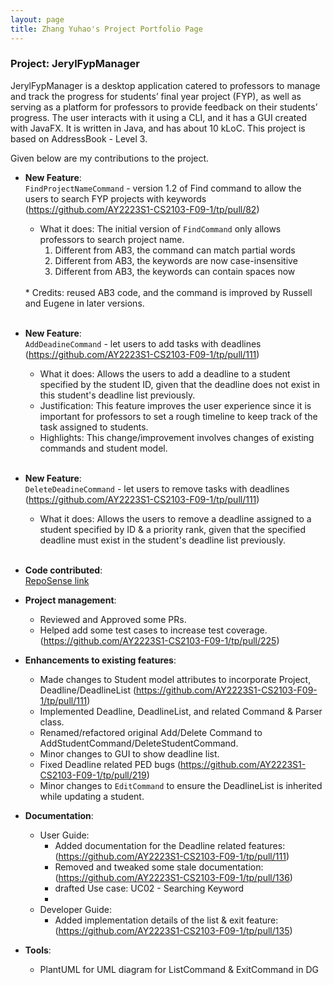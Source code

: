 ```yaml
---
layout: page
title: Zhang Yuhao's Project Portfolio Page
---
```


### Project: JerylFypManager

JerylFypManager is a desktop application catered to professors to manage and track the progress for students’ final
year project (FYP), as well as serving as a platform for professors to provide feedback on their students’ progress.
The user interacts with it using a CLI, and it has a GUI created with JavaFX. It is written in Java, and has about
10 kLoC. This project is based on AddressBook - Level 3.

Given below are my contributions to the project.

* **New Feature**: <br>
`FindProjectNameCommand` - version 1.2 of Find command to allow the users to search FYP projects with keywords
(https://github.com/AY2223S1-CS2103-F09-1/tp/pull/82)
  * What it does: The initial version of `FindCommand` only allows professors to search project name.
    1) Different from AB3, the command can match partial words
    2) Different from AB3, the keywords are now case-insensitive
    3) Different from AB3, the keywords can contain spaces now
   <br>
  * Credits: reused AB3 code, and the command is improved by Russell and Eugene in later versions. <br><br>
* **New Feature**: <br>
  `AddDeadineCommand` - let users to add tasks with deadlines
(https://github.com/AY2223S1-CS2103-F09-1/tp/pull/111)
  * What it does: Allows the users to add a deadline to a student specified by the student ID, given that the
    deadline does not exist in this student's deadline list previously.
  * Justification: This feature improves the user experience since it is important for professors to set a rough timeline
  to keep track of the task assigned to students.
  * Highlights: This change/improvement involves changes of existing commands and student model.
  <br><br>
* **New Feature**: <br>
  `DeleteDeadineCommand` - let users to remove tasks with deadlines
(https://github.com/AY2223S1-CS2103-F09-1/tp/pull/111)
  * What it does: Allows the users to remove a deadline assigned to a student specified by ID & a priority rank,
    given that the specified deadline must exist in the student's deadline list previously.
    <br><br>

* **Code contributed**: <br> [RepoSense link](https://nus-cs2103-ay2223s1.github.io/tp-dashboard/?search=yh-15&breakdown=true)

* **Project management**:
  * Reviewed and Approved some PRs. 
  * Helped add some test cases to increase test coverage. (https://github.com/AY2223S1-CS2103-F09-1/tp/pull/225)

* **Enhancements to existing features**:
  * Made changes to Student model attributes to incorporate Project, Deadline/DeadlineList (https://github.com/AY2223S1-CS2103-F09-1/tp/pull/111)
  * Implemented Deadline, DeadlineList, and related Command & Parser class.
  * Renamed/refactored original Add/Delete Command to AddStudentCommand/DeleteStudentCommand.
  * Minor changes to GUI to show deadline list.
  * Fixed Deadline related PED bugs (https://github.com/AY2223S1-CS2103-F09-1/tp/pull/219)
  * Minor changes to `EditCommand` to ensure the DeadlineList is inherited while updating a student.

* **Documentation**:
    * User Guide:
      * Added documentation for the Deadline related features: (https://github.com/AY2223S1-CS2103-F09-1/tp/pull/111)
      * Removed and tweaked some stale documentation: (https://github.com/AY2223S1-CS2103-F09-1/tp/pull/136)
      * drafted Use case: UC02 - Searching Keyword
      * 
    * Developer Guide:
      * Added implementation details of the list & exit feature: (https://github.com/AY2223S1-CS2103-F09-1/tp/pull/135)

* **Tools**:
  * PlantUML for UML diagram for ListCommand & ExitCommand in DG

